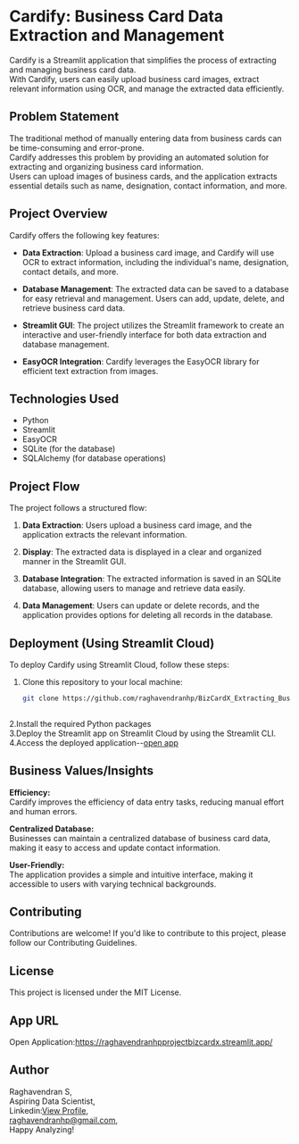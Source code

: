 # Cardify: Business Card Data Extraction and Management

Cardify is a Streamlit application that simplifies the process of extracting and managing business card data.  
With Cardify, users can easily upload business card images, extract relevant information using OCR, and manage the extracted data efficiently.

## Problem Statement

The traditional method of manually entering data from business cards can be time-consuming and error-prone.  
Cardify addresses this problem by providing an automated solution for extracting and organizing business card information.  
Users can upload images of business cards, and the application extracts essential details such as name, designation, contact information, and more.

## Project Overview

Cardify offers the following key features:

- **Data Extraction**: Upload a business card image, and Cardify will use OCR to extract information, including the individual's name, designation, contact details, and more.

- **Database Management**: The extracted data can be saved to a database for easy retrieval and management. Users can add, update, delete, and retrieve business card data.

- **Streamlit GUI**: The project utilizes the Streamlit framework to create an interactive and user-friendly interface for both data extraction and database management.

- **EasyOCR Integration**: Cardify leverages the EasyOCR library for efficient text extraction from images.

## Technologies Used

- Python
- Streamlit
- EasyOCR
- SQLite (for the database)
- SQLAlchemy (for database operations)

## Project Flow

The project follows a structured flow:

1. **Data Extraction**: Users upload a business card image, and the application extracts the relevant information.

2. **Display**: The extracted data is displayed in a clear and organized manner in the Streamlit GUI.

3. **Database Integration**: The extracted information is saved in an SQLite database, allowing users to manage and retrieve data easily.

4. **Data Management**: Users can update or delete records, and the application provides options for deleting all records in the database.

## Deployment (Using Streamlit Cloud)

To deploy Cardify using Streamlit Cloud, follow these steps:

1. Clone this repository to your local machine:

   ```bash
   git clone https://github.com/raghavendranhp/BizCardX_Extracting_Business_Card_Data_with_OCR.git
  
2.Install the required Python packages  
3.Deploy the Streamlit app on Streamlit Cloud by using the Streamlit CLI.  
4.Access the deployed application--[open app](https://raghavendranhpprojectbizcardx.streamlit.app/)

## Business Values/Insights
**Efficiency:**  
Cardify improves the efficiency of data entry tasks, reducing manual effort and human errors.

**Centralized Database:**  
Businesses can maintain a centralized database of business card data, making it easy to access and update contact information.

**User-Friendly:**  
The application provides a simple and intuitive interface, making it accessible to users with varying technical backgrounds.

## Contributing
Contributions are welcome! If you'd like to contribute to this project, please follow our Contributing Guidelines.

## License
This project is licensed under the MIT License.

## App URL
Open Application:https://raghavendranhpprojectbizcardx.streamlit.app/

## Author
Raghavendran S,  
Aspiring Data Scientist,  
Linkedin:[View Profile](https://www.linkedin.com/in/raghavendransundararajan/),  
raghavendranhp@gmail.com,  
Happy Analyzing!

